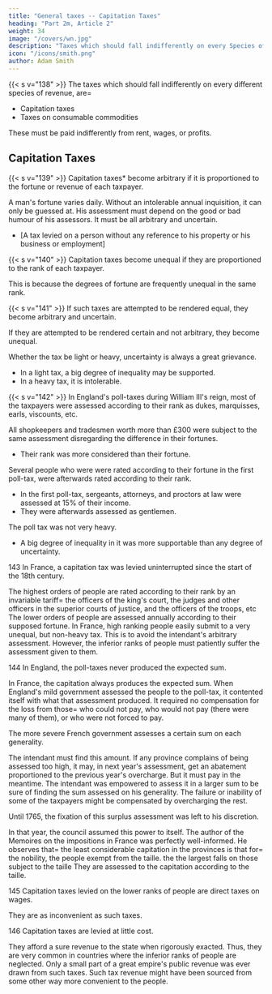 ```yaml
---
title: "General taxes -- Capitation Taxes"
heading: "Part 2m, Article 2"
weight: 34
image: "/covers/wn.jpg"
description: "Taxes which should fall indifferently on every Species of Revenue"
icon: "/icons/smith.png"
author: Adam Smith
---
```



{{< s v="138" >}} The taxes which should fall indifferently on every different species of revenue, are= 
- Capitation taxes
- Taxes on consumable commodities

These must be paid indifferently from rent, wages, or profits.


## Capitation Taxes

{{< s v="139" >}} Capitation taxes* become arbitrary if it is proportioned to the fortune or revenue of each taxpayer.

A man's fortune varies daily. Without an intolerable annual inquisition, it can only be guessed at.
His assessment must depend on the good or bad humour of his assessors.
It must be all arbitrary and uncertain.

* [A tax levied on a person without any reference to his property or his business or employment]

{{< s v="140" >}} Capitation taxes become unequal if they are proportioned to the rank of each taxpayer.

This is because the degrees of fortune are frequently unequal in the same rank.

{{< s v="141" >}} If such taxes are attempted to be rendered equal, they become arbitrary and uncertain.

If they are attempted to be rendered certain and not arbitrary, they become unequal.

Whether the tax be light or heavy, uncertainty is always a great grievance.
- In a light tax, a big degree of inequality may be supported.
- In a heavy tax, it is intolerable.

{{< s v="142" >}} In England's poll-taxes during William III's reign, most of the taxpayers were assessed according to their rank as dukes, marquisses, earls, viscounts, etc.

All shopkeepers and tradesmen worth more than £300 were subject to the same assessment disregarding the difference in their fortunes.
- Their rank was more considered than their fortune.

Several people who were were rated according to their fortune in the first poll-tax, were afterwards rated according to their rank.
- In the first poll-tax, sergeants, attorneys, and proctors at law were assessed at 15% of their income.
- They were afterwards assessed as gentlemen.

The poll tax was not very heavy.
- A big degree of inequality in it was more supportable than any degree of uncertainty.

143 In France, a capitation tax was levied uninterrupted since the start of the 18th century.

The highest orders of people are rated according to their rank by an invariable tariff= 
    the officers of the king's court,
    the judges and other officers in the superior courts of justice, and
    the officers of the troops, etc
The lower orders of people are assessed annually according to their supposed fortune.
In France, high ranking people easily submit to a very unequal, but non-heavy tax.
    This is to avoid the intendant's arbitrary assessment.
However, the inferior ranks of people must patiently suffer the assessment given to them.

144 In England, the poll-taxes never produced the expected sum.

In France, the capitation always produces the expected sum.
When England's mild government assessed the people to the poll-tax, it contented itself with what that assessment produced.
    It required no compensation for the loss from those= 
        who could not pay,
        who would not pay (there were many of them), or
        who were not forced to pay.

The more severe French government assesses a certain sum on each generality.

The intendant must find this amount.
If any province complains of being assessed too high, it may, in next year's assessment, get an abatement proportioned to the previous year's overcharge.
    But it must pay in the meantime.
The intendant was empowered to assess it in a larger sum to be sure of finding the sum assessed on his generality.
    The failure or inability of some of the taxpayers might be compensated by overcharging the rest.

Until 1765, the fixation of this surplus assessment was left to his discretion.

In that year, the council assumed this power to itself.
The author of the Memoires on the impositions in France was perfectly well-informed.
    He observes that= 
        the least considerable capitation in the provinces is that for= 
            the nobility,
            the people exempt from the taille.
        the the largest falls on those subject to the taille
            They are assessed to the capitation according to the taille.

145 Capitation taxes levied on the lower ranks of people are direct taxes on wages.

They are as inconvenient as such taxes.

146 Capitation taxes are levied at little cost.

They afford a sure revenue to the state when rigorously exacted.
Thus, they are very common in countries where the inferior ranks of people are neglected.
Only a small part of a great empire's public revenue was ever drawn from such taxes.
Such tax revenue might have been sourced from some other way more convenient to the people.

